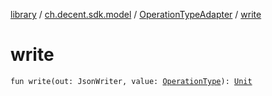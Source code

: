 [library](../../index.md) / [ch.decent.sdk.model](../index.md) / [OperationTypeAdapter](index.md) / [write](./write.md)

# write

`fun write(out: JsonWriter, value: `[`OperationType`](../../ch.decent.sdk.model.operation/-operation-type/index.md)`): `[`Unit`](https://kotlinlang.org/api/latest/jvm/stdlib/kotlin/-unit/index.html)